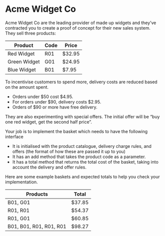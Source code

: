 # Acme Widget Co

Acme Widget Co are the leading provider of made up widgets and they’ve contracted you to create a proof of concept
for their new sales system. They sell three products: 

| Product      | Code | Price     |
|--------------|------|-----------|
| Red Widget   | R01  | $32.95    |
| Green Widget | G01  | $24.95    |
| Blue Widget  | B01  | $7.95     | 

To incentivise customers to spend more, delivery costs are reduced based on the amount spent.

- Orders under $50 cost $4.95.
- For orders under $90, delivery costs $2.95.
- Orders of $90 or more have free delivery.

They are also experimenting with special offers. The initial offer will be “buy one red widget, get the second half price”.  

Your job is to implement the basket which needs to have the following interface 

- It is initialised with the product catalogue, delivery charge rules, and offers (the format of how these are passed 
  it up to you)  
- It has an add method that takes the product code as a parameter.
- It has a total method that returns the total cost of the basket, taking into account 
  the delivery and offer rules. 

Here are some example baskets and expected totals to help you check your  implementation.  

| Products                 | Total  |
|--------------------------|--------|
| B01, G01                 | $37.85 |
| R01, R01                 | $54.37 | 
| R01, G01                 | $60.85 |
| B01, B01, R01, R01, R01  | $98.27 |


